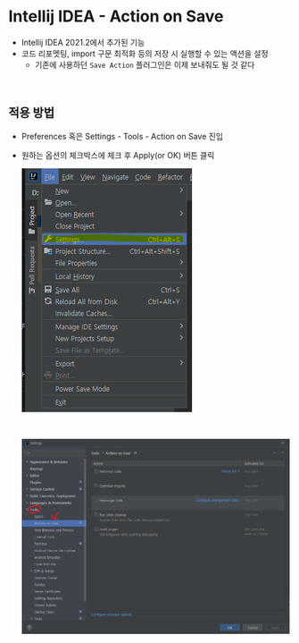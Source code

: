 # Intellij IDEA - Action on Save

- Intellij IDEA 2021.2에서 추가된 기능
- 코드 리포멧팅, import 구문 최적화 등의 저장 시 실행할 수 있는 액션을 설정
  - 기존에 사용하던 `Save Action` 플러그인은 이제 보내줘도 될 것 같다

<br>

## 적용 방법

- Preferences 혹은 Settings - Tools - Action on Save 진입
- 원하는 옵션의 체크박스에 체크 후 Apply(or OK) 버튼 클릭

  ![intellij_action_on_save_1](../images/intellij_action_on_save_1.png)

  <br>

  ![intellij_action_on_save_2](../images/intellij_action_on_save_2.png)